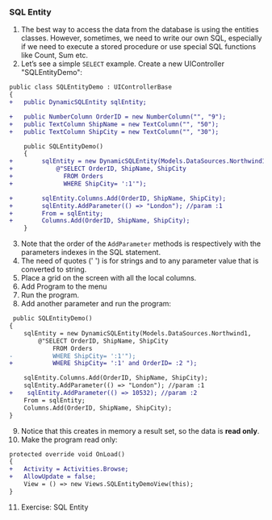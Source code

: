 ﻿### SQL Entity
1.	The best way to access the data from the database is using the entities classes. However, sometimes, we need to write our own SQL, especially if we need to execute a stored procedure or use special SQL functions like Count, Sum etc.
2.	Let’s see a simple `SELECT` example. Create a new UIController "SQLEntityDemo":
```diff
public class SQLEntityDemo : UIControllerBase
{
+   public DynamicSQLEntity sqlEntity;

+   public NumberColumn OrderID = new NumberColumn("", "9");
+   public TextColumn ShipName = new TextColumn("", "50");
+   public TextColumn ShipCity = new TextColumn("", "30");

    public SQLEntityDemo()
    {
+        sqlEntity = new DynamicSQLEntity(Models.DataSources.Northwind1,
+            @"SELECT OrderID, ShipName, ShipCity
+              FROM Orders  
+              WHERE ShipCity= ':1'");

+        sqlEntity.Columns.Add(OrderID, ShipName, ShipCity);
+        sqlEntity.AddParameter(() => "London"); //param :1
+        From = sqlEntity;
+        Columns.Add(OrderID, ShipName, ShipCity);
    }
```
3. Note that the order of the `AddParameter` methods is respectively with the parameters indexes in the SQL statement.
4. The need of quotes (' ') is for strings and to any parameter value that is converted to string.
5. Place a grid on the screen with all the local columns.
6. Add Program to the menu
7. Run the program.
8. Add another parameter and run the program:
```diff
 public SQLEntityDemo()
{
    sqlEntity = new DynamicSQLEntity(Models.DataSources.Northwind1,
        @"SELECT OrderID, ShipName, ShipCity
            FROM Orders  
-           WHERE ShipCity= ':1'");
+           WHERE ShipCity= ':1' and OrderID= :2 ");

    sqlEntity.Columns.Add(OrderID, ShipName, ShipCity);
    sqlEntity.AddParameter(() => "London"); //param :1
+    sqlEntity.AddParameter(() => 10532); //param :2
    From = sqlEntity;
    Columns.Add(OrderID, ShipName, ShipCity);
}
```
9. Notice that this creates in memory a result set, so the data is **read only**.
10. Make the program read only:
```diff
protected override void OnLoad()
{
+   Activity = Activities.Browse;
+   AllowUpdate = false;
    View = () => new Views.SQLEntityDemoView(this);
}
```

11. Exercise: SQL Entity